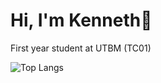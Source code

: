 # Hi, I'm Kenneth👋

First year student at UTBM (TC01)

![Top Langs](https://github-readme-stats.vercel.app/api/top-langs/?username=ken-soares&theme=tokyonight)
<!---
ken-soares/ken-soares is a ✨ special ✨ repository because its `README.md` (this file) appears on your GitHub profile.
You can click the Preview link to take a look at your changes.
--->
